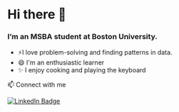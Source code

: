 # Hi there 👋

### I’m an MSBA student at Boston University.

- ⚡I love problem-solving and finding patterns in data.
- 😄 I'm an enthusiastic learner
- ✨ I enjoy cooking and playing the keyboard

📫 Connect with me
<div id="badges">
  <a href="https://www.linkedin.com/in/sarah-julia-dsouza-491040176/">
    <img src="https://img.shields.io/badge/LinkedIn-blue?style=for-the-badge&logo=linkedin&logoColor=white" alt="LinkedIn Badge"/>
  </a>
</div>


